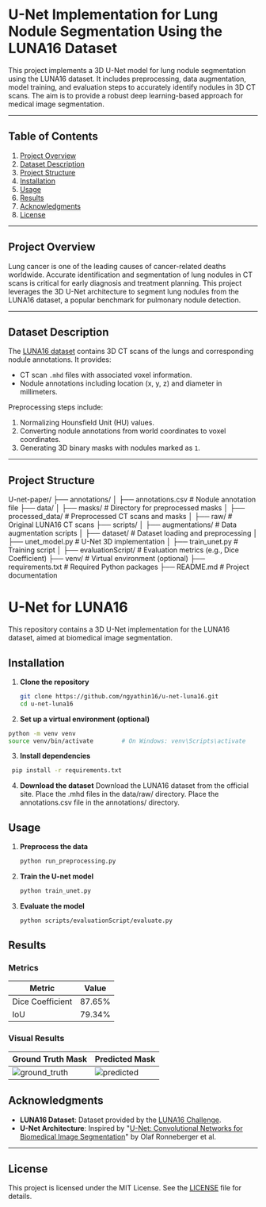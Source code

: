 # U-Net Implementation for Lung Nodule Segmentation Using the LUNA16 Dataset

This project implements a 3D U-Net model for lung nodule segmentation using the LUNA16 dataset. It includes preprocessing, data augmentation, model training, and evaluation steps to accurately identify nodules in 3D CT scans. The aim is to provide a robust deep learning-based approach for medical image segmentation.

---

## Table of Contents
1. [Project Overview](#project-overview)
2. [Dataset Description](#dataset-description)
3. [Project Structure](#project-structure)
4. [Installation](#installation)
5. [Usage](#usage)
6. [Results](#results)
7. [Acknowledgments](#acknowledgments)
8. [License](#license)

---

## Project Overview

Lung cancer is one of the leading causes of cancer-related deaths worldwide. Accurate identification and segmentation of lung nodules in CT scans is critical for early diagnosis and treatment planning. This project leverages the 3D U-Net architecture to segment lung nodules from the LUNA16 dataset, a popular benchmark for pulmonary nodule detection.

---

## Dataset Description

The [LUNA16 dataset](https://luna16.grand-challenge.org/) contains 3D CT scans of the lungs and corresponding nodule annotations. It provides:
- CT scan `.mhd` files with associated voxel information.
- Nodule annotations including location (x, y, z) and diameter in millimeters.

Preprocessing steps include:
1. Normalizing Hounsfield Unit (HU) values.
2. Converting nodule annotations from world coordinates to voxel coordinates.
3. Generating 3D binary masks with nodules marked as `1`.

---

## Project Structure

U-net-paper/
├── annotations/
│   ├── annotations.csv                # Nodule annotation file
├── data/
│   ├── masks/                         # Directory for preprocessed masks
│   ├── processed_data/                # Preprocessed CT scans and masks
│   ├── raw/                           # Original LUNA16 CT scans
├── scripts/
│   ├── augmentations/                 # Data augmentation scripts
│   ├── dataset/                       # Dataset loading and preprocessing
│   ├── unet_model.py                  # U-Net 3D implementation
│   ├── train_unet.py                  # Training script
│   ├── evaluationScript/              # Evaluation metrics (e.g., Dice Coefficient)
├── venv/                              # Virtual environment (optional)
├── requirements.txt                   # Required Python packages
├── README.md                          # Project documentation

# U-Net for LUNA16

This repository contains a 3D U-Net implementation for the LUNA16 dataset, aimed at biomedical image segmentation.

## Installation

1. **Clone the repository**
   ```bash
   git clone https://github.com/ngyathin16/u-net-luna16.git
   cd u-net-luna16
   ```
2. **Set up a virtual environment (optional)**
  ```bash
  python -m venv venv
  source venv/bin/activate        # On Windows: venv\Scripts\activate
  ```
3. **Install dependencies**
  ```bash
   pip install -r requirements.txt
  ```
4. **Download the dataset**
   Download the LUNA16 dataset from the official site.
   Place the .mhd files in the data/raw/ directory.
   Place the annotations.csv file in the annotations/ directory.

## Usage
1. **Preprocess the data**
   ```bash
   python run_preprocessing.py
   ```
2. **Train the U-net model**
   ```bash
   python train_unet.py
   ```
3. **Evaluate the model**
   ```bash
   python scripts/evaluationScript/evaluate.py
   ```

## Results

### Metrics
| Metric              | Value  |
|---------------------|--------|
| Dice Coefficient    | 87.65% |
| IoU                 | 79.34% |

### Visual Results
| Ground Truth Mask         | Predicted Mask          |
|---------------------------|-------------------------|
| ![ground_truth](images/gt_mask.png) | ![predicted](images/pred_mask.png) |


## Acknowledgments

- **LUNA16 Dataset**: Dataset provided by the [LUNA16 Challenge](https://luna16.grand-challenge.org/).
- **U-Net Architecture**: Inspired by "[U-Net: Convolutional Networks for Biomedical Image Segmentation](https://arxiv.org/abs/1505.04597)" by Olaf Ronneberger et al.

---

## License

This project is licensed under the MIT License. See the [LICENSE](LICENSE) file for details.

   





